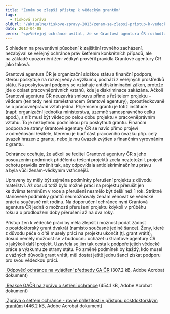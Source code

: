 ```yaml
---
title: "Ženám se zlepší přístup k vědeckým grantům"
tags:
  - Tisková zpráva
oldUrl: "/aktualne/tiskove-zpravy-2013/zenam-se-zlepsi-pristup-k-vedeckym-grantum"
date: 2013-04-08
perex: "<p>Veřejný ochránce uvítal, že se Grantová agentura ČR rozhodla přehodnotit svůj postoj k ženám-vědkyním a začíná jednat o změnách, které jí ochránce doporučil. Poskytování postdoktorských grantů, tedy přístup k vědě a výzkumu, by se nově mělo řídit pravidly, která budou více respektovat rovnost žen a mužů a zohledňovat i právo na rodinný život.</p>"
---
```


<!-- imported from the old website -->

<p>S ohledem na preventivní působení k zajištění rovného zacházení, nezabýval se veřejný ochránce práv šetřením konkrétních případů, ale na základě upozornění žen-vědkyň prověřil pravidla Grantové agentury ČR jako taková. </p><p>Grantová agentura ČR je organizační složkou státu a finanční podpora, kterou poskytuje na rozvoj vědy a výzkumu, pochází z veřejných prostředků státu. Na poskytování podpory se vztahuje antidiskriminační zákon, protože jde o oblast pracovněprávních vztahů, kde je diskriminace zakázána. Ačkoli Grantová agentura ČR neuzavírá smlouvu přímo s řešitelem projektu – vědcem (ten tedy není zaměstnancem Grantové agentury), zprostředkovaně se o pracovněprávní vztah jedná. Příjemcem grantu je totiž instituce (např. organizační jednotka ministerstva, územně samosprávného celku apod.), s níž musí být vědec po celou dobu projektu v pracovněprávním vztahu. To je nezbytnou podmínkou pro poskytnutí grantu. Finanční podpora ze strany Grantové agentury ČR se navíc přímo projeví v odměňování řešitele, kterému je buď část pracovního úvazku příp. celý úvazek hrazen z grantu, nebo je mu úvazek zvýšen s finančním vyrovnáním z grantu. </p><p>Ochránce oceňuje, že ačkoli se ředitel Grantové agentury ČR s jeho posouzením podmínek přidělení a řešení projektů zcela neztotožnil, projevil ochotu pravidla změnit tak, aby odpovídala antidiskriminačnímu právu a byla vůči ženám-vědkyním vstřícnější.</p><p>Upraveny by měly být zejména podmínky přerušení projektu z důvodu mateřství. Až dosud totiž bylo možné práci na projektu přerušit jen ke dvěma termínům v roce a přerušení nesmělo být delší než 1 rok. Striktně stanovené podmínky grantů neumožňovaly ženám věnovat se vědecké práci a současně mít rodinu. Na doporučení ochránce nyní Grantová agentura ČR jedná o možnosti přerušení projektu kdykoli v průběhu roku a o prodloužení doby přerušení až na dva roky.</p><p>Přístup žen k vědecké práci by měla zlepšit i možnost podat žádost o postdoktorský grant dvakrát (namísto současné jediné šance). Ženy, které z důvodu péče o dítě musely práci na projektu ukončit (tj. grant vrátit), dosud neměly možnost se v budoucnu ucházet u Grantové agentury ČR o jakýkoli další projekt. Uzavřela se jim tak cesta k podpoře jejich vědecké práce a výzkumu ze strany státu. Po změně podmínek by každý, kdo musel z vážných důvodů grant vrátit, měl dostat ještě jednu šanci získat podporu pro svou vědeckou práci.</p><p><a title="Otevření do nového okna" href="/uploads-import/DISKRIMINACE/aktuality/Odpoved_ochrance_na_vyjadreni_predsedy_GA_CR.pdf" target="_blank"> Odpověď ochránce na vyjádření předsedy GA ČR</a> (307.2 kB, Adobe Acrobat dokument)</p><p><a title="Otevření do nového okna" href="/uploads-import/DISKRIMINACE/aktuality/Reakce_GACR_na_zpravu_o_setreni_ochrance.pdf" target="_blank"> Reakce GAČR na zprávu o šetření ochránce</a> (454.1 kB, Adobe Acrobat dokument)</p><p><a title="Otevření do nového okna" href="/uploads-import/DISKRIMINACE/aktuality/Zprava_o_setreni_ochrance_-_rovne_prilezitosti_v_pristupu_postdok._grantum.pdf" target="_blank"> Zpráva o šetření ochránce - rovné příležitosti v přístupu postdoktorským grantům</a> (446.2 kB, Adobe Acrobat dokument)</p><p><a id="get_original_part_141050291_4" href="https://is.muni.cz/auth/mail/download.pl/Zpr%C3%A1va%20o%20%C5%A1et%C5%99en%C3%AD%20ochr%C3%A1nce%20-%20rovn%C3%A9%20p%C5%99%C3%ADle%C5%BEitosti%20v%20p%C5%99%C3%ADstupu%20postdok.%20grant%C5%AFm.pdf?download=1;select-mail=141050291:8;slozka=188077" style="color: rgb(13, 70, 175); font-family: Arial, sans-serif; line-height: normal;"></a></p>
